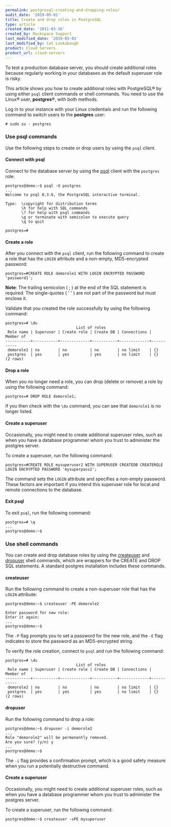 ```yaml
---
permalink: postgresql-creating-and-dropping-roles/
audit_date: '2019-05-01'
title: Create and drop roles in PostgreSQL
type: article
created_date: '2011-03-16'
created_by: Rackspace Support
last_modified_date: '2019-05-01'
last_modified_by: Cat Lookabaugh
product: Cloud Servers
product_url: cloud-servers
---
```


To test a production database server, you should create additional roles
because regularly working in your databases as the default superuser role is
risky.

This article shows you how to create additional roles with PostgreSQL&reg;
by using either `psql` client commands or shell commands. You need to use
the Linux&reg; user, **postgres**&reg;, with both methods.

Log in to your instance with your Linux credentials and run the following
command to switch users to the **postgres** user:

    # sudo su - postgres

### Use psql commands

Use the following steps to create or drop users by using the `psql` client.

#### Connect with psql

Connect to the database server by using the
[psql](https://www.postgresql.org/docs/8.3/static/app-psql.html "https://www.postgresql.org/docs/8.3/static/app-psql.html")
client with the `postgres` role:

    postgres@demo:~$ psql -U postgres
    ...
    Welcome to psql 8.3.6, the PostgreSQL interactive terminal.

    Type:  \copyright for distribution terms
           \h for help with SQL commands
           \? for help with psql commands
           \g or terminate with semicolon to execute query
           \q to quit

    postgres=#

#### Create a role

After you connect with the `psql` client, run the following command to create a
role that has the `LOGIN` attribute and a non-empty, MD5-encrypted password:

    postgres=#CREATE ROLE demorole1 WITH LOGIN ENCRYPTED PASSWORD 'password1';

**Note**: The trailing semicolon ( ; ) at the end of the SQL statement is
required. The single-quotes ( ' ' ) are not part of the password but must
enclose it.

Validate that you created the role successfully by using the following command:

    postgres=# \du
                                   List of roles
     Role name | Superuser | Create role | Create DB | Connections | Member of
    -----------+-----------+-------------+-----------+-------------+-----------
     demorole1 | no        | no          | no        | no limit    | {}
     postgres  | yes       | yes         | yes       | no limit    | {}
    (2 rows)

#### Drop a role

When you no longer need a role, you can drop (delete or remove) a role by
using the following command:

    postgres=# DROP ROLE demorole1;

If you then check with the `\du` command, you can see that `demorole1` is no
longer listed.

#### Create a superuser

Occasionally, you might need to create additional superuser roles, such as when
you have a database programmer whom you trust to administer the postgres
server.

To create a superuser, run the following command:

    postgres=#CREATE ROLE mysuperuser2 WITH SUPERUSER CREATEDB CREATEROLE LOGIN ENCRYPTED PASSWORD 'mysuperpass2';

The command sets the `LOGIN` attribute and specifies a non-empty password.
These factors are important if you intend this superuser role for local and
remote connections to the database.

#### Exit psql

To exit `psql`, run the following command:

    postgres=# \q
    ...
    postgres@demo:~$

### Use shell commands

You can create and drop database roles by using the
[createuser](https://www.postgresql.org/docs/8.3/static/app-createuser.html "https://www.postgresql.org/docs/8.3/static/app-createuser.html")
and
[dropuser](https://www.postgresql.org/docs/8.3/static/app-dropuser.html "https://www.postgresql.org/docs/8.3/static/app-dropuser.html")
shell commands, which are wrappers for the CREATE and DROP
SQL statements. A standard postgres installation includes these commands.

#### createuser

Run the following command to create a non-superuser role that has the `LOGIN`
attribute:

    postgres@demo:~$ createuser -PE demorole2

    Enter password for new role:
    Enter it again:
    ...
    postgres@demo:~$

The `-P` flag prompts you to set a password for the new role, and the `-E` flag
indicates to store the password as an MD5-encrypted string.

To verify the role creation, connect to `psql` and run the following command:

    postgres=# \du
                                   List of roles
     Role name | Superuser | Create role | Create DB | Connections | Member of
    -----------+-----------+-------------+-----------+-------------+-----------
     demorole2 | no        | no          | no        | no limit    | {}
     postgres  | yes       | yes         | yes       | no limit    | {}
    (2 rows)

#### dropuser

Run the following command to drop a role:

    postgres@demo:~$ dropuser -i demorole2
    ...
    Role "demorole2" will be permanently removed.
    Are you sure? (y/n) y
    ...
    postgres@demo:~$

The `-i` flag provides a confirmation prompt, which is a good safety
measure when you run a potentially destructive command.

#### Create a superuser

Occasionally, you might need to create additional superuser roles, such as when
you have a database programmer whom you trust to administer the postgres
server.

To create a superuser, run the following command:

    postgres@demo:~$ createuser -sPE mysuperuser

